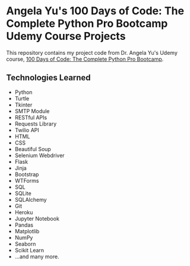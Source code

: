 # Angela Yu's 100 Days of Code: The Complete Python Pro Bootcamp Udemy Course Projects
This repository contains my project code from Dr. Angela Yu's Udemy course, [100 Days of Code: The Complete Python Pro Bootcamp](https://www.udemy.com/course/100-days-of-code/).

## Technologies Learned
- Python
- Turtle
- Tkinter
- SMTP Module
- RESTful APIs
- Requests Library
- Twilio API
- HTML
- CSS
- Beautiful Soup
- Selenium Webdriver
- Flask
- Jinja
- Bootstrap
- WTForms
- SQL
- SQLite
- SQLAlchemy
- Git
- Heroku
- Jupyter Notebook
- Pandas
- Matplotlib
- NumPy
- Seaborn
- Scikit Learn
- ...and many more.